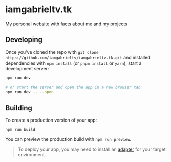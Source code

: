 # iamgabrieltv.tk

My personal website with facts about me and my projects

## Developing

Once you've cloned the repo with `git clone https://github.com/iamgabrieltv/iamgabrieltv.tk.git` and installed dependencies with `npm install` (or `pnpm install` or `yarn`), start a development server:

```bash
npm run dev

# or start the server and open the app in a new browser tab
npm run dev -- --open
```

## Building

To create a production version of your app:

```bash
npm run build
```

You can preview the production build with `npm run preview`.

> To deploy your app, you may need to install an [adapter](https://kit.svelte.dev/docs/adapters) for your target environment.
